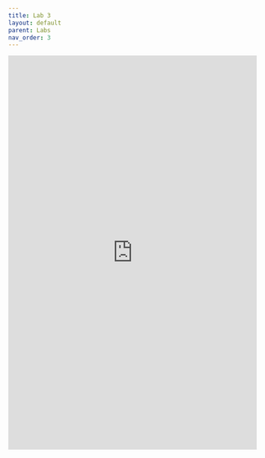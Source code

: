 ```yaml
---
title: Lab 3
layout: default
parent: Labs
nav_order: 3
---
```


<iframe 
    src="https://docs.google.com/document/d/e/2PACX-1vQWiZk1g1aBy2bFg90-dyh5wc2d78kv2F9ueQmxKOlbh9D938Ulln59isUFjkeawOai-WyAy6P20ZPY/pub?embedded=true" 
    width="100%" 
    height="800px" 
    frameborder="0" 
    allowfullscreen>
</iframe>
